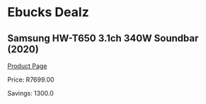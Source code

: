 
# Ebucks Dealz
## Samsung HW-T650 3.1ch 340W Soundbar (2020)
[Product Page](https://www.ebucks.com/web/shop/productSelected.do?prodId=1083309176&catId=1083262740)

Price: R7699.00

Savings: 1300.0


	